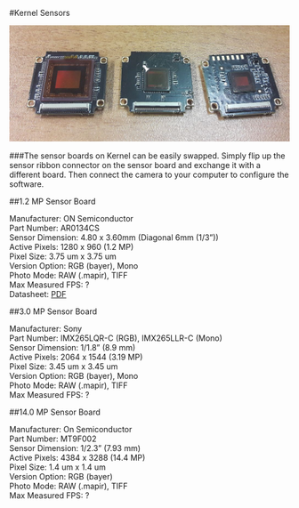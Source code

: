 #Kernel Sensors

![](/assets/kernel_sensor_boards.jpg)

###The sensor boards on Kernel can be easily swapped. Simply flip up the sensor ribbon connector on the sensor board and exchange it with a different board. Then connect the camera to your computer to configure the software.

##1.2 MP Sensor Board

Manufacturer: ON Semiconductor  
Part Number: AR0134CS  
Sensor Dimension: 4.80 x 3.60mm (Diagonal 6mm (1/3”))  
Active Pixels: 1280 x 960 (1.2 MP)  
Pixel Size: 3.75 um x 3.75 um  
Version Option: RGB (bayer), Mono  
Photo Mode: RAW (.mapir), TIFF  
Max Measured FPS: ?  
Datasheet: [PDF](http://www.onsemi.com/pub_link/Collateral/AR0134CS-D.PDF)  

##3.0 MP Sensor Board

Manufacturer: Sony  
Part Number: IMX265LQR-C (RGB), IMX265LLR-C (Mono)  
Sensor Dimension: 1/1.8” (8.9 mm)  
Active Pixels: 2064 x 1544 (3.19 MP)  
Pixel Size: 3.45 um x 3.45 um  
Version Option: RGB (bayer), Mono  
Photo Mode: RAW (.mapir), TIFF  
Max Measured FPS: ?  

##14.0 MP Sensor Board

Manufacturer: On Semiconductor  
Part Number: MT9F002  
Sensor Dimension: 1/2.3” (7.93 mm)  
Active Pixels: 4384 x 3288 (14.4 MP)  
Pixel Size: 1.4 um x 1.4 um  
Version Option: RGB (bayer)  
Photo Mode: RAW (.mapir), TIFF  
Max Measured FPS: ?  